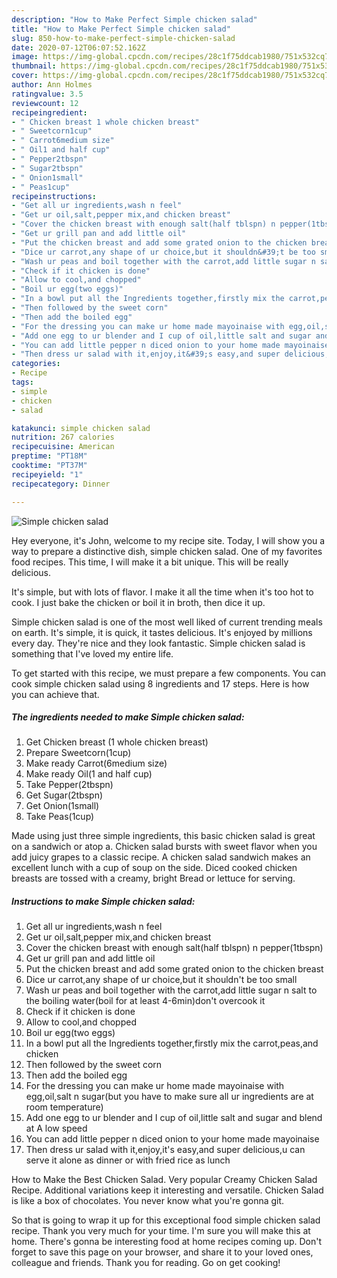 ```yaml
---
description: "How to Make Perfect Simple chicken salad"
title: "How to Make Perfect Simple chicken salad"
slug: 850-how-to-make-perfect-simple-chicken-salad
date: 2020-07-12T06:07:52.162Z
image: https://img-global.cpcdn.com/recipes/28c1f75ddcab1980/751x532cq70/simple-chicken-salad-recipe-main-photo.jpg
thumbnail: https://img-global.cpcdn.com/recipes/28c1f75ddcab1980/751x532cq70/simple-chicken-salad-recipe-main-photo.jpg
cover: https://img-global.cpcdn.com/recipes/28c1f75ddcab1980/751x532cq70/simple-chicken-salad-recipe-main-photo.jpg
author: Ann Holmes
ratingvalue: 3.5
reviewcount: 12
recipeingredient:
- " Chicken breast 1 whole chicken breast"
- " Sweetcorn1cup"
- " Carrot6medium size"
- " Oil1 and half cup"
- " Pepper2tbspn"
- " Sugar2tbspn"
- " Onion1small"
- " Peas1cup"
recipeinstructions:
- "Get all ur ingredients,wash n feel"
- "Get ur oil,salt,pepper mix,and chicken breast"
- "Cover the chicken breast with enough salt(half tblspn) n pepper(1tbspn)"
- "Get ur grill pan and add little oil"
- "Put the chicken breast and add some grated onion to the chicken breast"
- "Dice ur carrot,any shape of ur choice,but it shouldn&#39;t be too small"
- "Wash ur peas and boil together with the carrot,add little sugar n salt to the boiling water(boil for at least 4-6min)don&#39;t overcook it"
- "Check if it chicken is done"
- "Allow to cool,and chopped"
- "Boil ur egg(two eggs)"
- "In a bowl put all the Ingredients together,firstly mix the carrot,peas,and chicken"
- "Then followed by the sweet corn"
- "Then add the boiled egg"
- "For the dressing you can make ur home made mayoinaise with egg,oil,salt n sugar(but you have to make sure all ur ingredients are at room temperature)"
- "Add one egg to ur blender and I cup of oil,little salt and sugar and blend at A low speed"
- "You can add little pepper n diced onion to your home made mayoinaise"
- "Then dress ur salad with it,enjoy,it&#39;s easy,and super delicious,u can serve it alone as dinner or with fried rice as lunch"
categories:
- Recipe
tags:
- simple
- chicken
- salad

katakunci: simple chicken salad 
nutrition: 267 calories
recipecuisine: American
preptime: "PT18M"
cooktime: "PT37M"
recipeyield: "1"
recipecategory: Dinner

---
```



![Simple chicken salad](https://img-global.cpcdn.com/recipes/28c1f75ddcab1980/751x532cq70/simple-chicken-salad-recipe-main-photo.jpg)

Hey everyone, it's John, welcome to my recipe site. Today, I will show you a way to prepare a distinctive dish, simple chicken salad. One of my favorites food recipes. This time, I will make it a bit unique. This will be really delicious.

It&#39;s simple, but with lots of flavor. I make it all the time when it&#39;s too hot to cook. I just bake the chicken or boil it in broth, then dice it up.

Simple chicken salad is one of the most well liked of current trending meals on earth. It's simple, it is quick, it tastes delicious. It's enjoyed by millions every day. They're nice and they look fantastic. Simple chicken salad is something that I've loved my entire life.


To get started with this recipe, we must prepare a few components. You can cook simple chicken salad using 8 ingredients and 17 steps. Here is how you can achieve that.

<!--inarticleads1-->

##### The ingredients needed to make Simple chicken salad:

1. Get  Chicken breast (1 whole chicken breast)
1. Prepare  Sweetcorn(1cup)
1. Make ready  Carrot(6medium size)
1. Make ready  Oil(1 and half cup)
1. Take  Pepper(2tbspn)
1. Get  Sugar(2tbspn)
1. Get  Onion(1small)
1. Take  Peas(1cup)


Made using just three simple ingredients, this basic chicken salad is great on a sandwich or atop a. Chicken salad bursts with sweet flavor when you add juicy grapes to a classic recipe. A chicken salad sandwich makes an excellent lunch with a cup of soup on the side. Diced cooked chicken breasts are tossed with a creamy, bright Bread or lettuce for serving. 

<!--inarticleads2-->

##### Instructions to make Simple chicken salad:

1. Get all ur ingredients,wash n feel
1. Get ur oil,salt,pepper mix,and chicken breast
1. Cover the chicken breast with enough salt(half tblspn) n pepper(1tbspn)
1. Get ur grill pan and add little oil
1. Put the chicken breast and add some grated onion to the chicken breast
1. Dice ur carrot,any shape of ur choice,but it shouldn&#39;t be too small
1. Wash ur peas and boil together with the carrot,add little sugar n salt to the boiling water(boil for at least 4-6min)don&#39;t overcook it
1. Check if it chicken is done
1. Allow to cool,and chopped
1. Boil ur egg(two eggs)
1. In a bowl put all the Ingredients together,firstly mix the carrot,peas,and chicken
1. Then followed by the sweet corn
1. Then add the boiled egg
1. For the dressing you can make ur home made mayoinaise with egg,oil,salt n sugar(but you have to make sure all ur ingredients are at room temperature)
1. Add one egg to ur blender and I cup of oil,little salt and sugar and blend at A low speed
1. You can add little pepper n diced onion to your home made mayoinaise
1. Then dress ur salad with it,enjoy,it&#39;s easy,and super delicious,u can serve it alone as dinner or with fried rice as lunch


How to Make the Best Chicken Salad. Very popular Creamy Chicken Salad Recipe. Additional variations keep it interesting and versatile. Chicken Salad is like a box of chocolates. You never know what you&#39;re gonna git. 

So that is going to wrap it up for this exceptional food simple chicken salad recipe. Thank you very much for your time. I'm sure you will make this at home. There's gonna be interesting food at home recipes coming up. Don't forget to save this page on your browser, and share it to your loved ones, colleague and friends. Thank you for reading. Go on get cooking!
